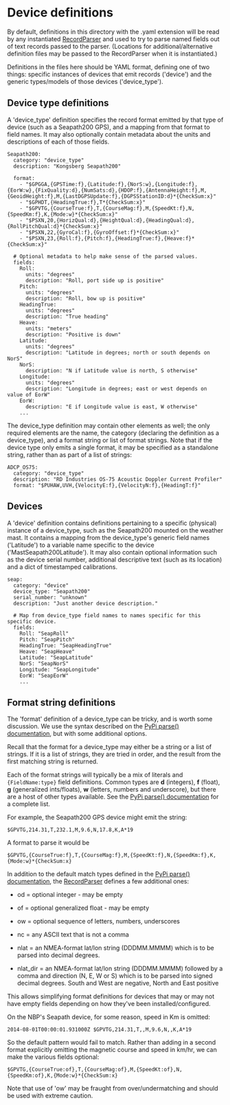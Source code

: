 # Device definitions

By default, definitions in this directory with the .yaml extension
will be read by any instantiated
[RecordParser](../../logger/utils/record_parser.py) and used to try to
parse named fields out of text records passed to the
parser. (Locations for additional/alternative definition files may be
passed to the RecordParser when it is instantiated.)

Definitions in the files here should be YAML format, defining one of
two things: specific instances of devices that emit records ('device')
and the generic types/models of those devices ('device\_type').

## Device type definitions

A 'device\_type' definition specifies the record format emitted by
that type of device (such as a Seapath200 GPS), and a mapping from
that format to field names. It may also optionally contain metadata
about the units and descriptions of each of those fields.

```
Seapath200:
  category: "device_type"
  description: "Kongsberg Seapath200"

  format:
    - "$GPGGA,{GPSTime:f},{Latitude:f},{NorS:w},{Longitude:f},{EorW:w},{FixQuality:d},{NumSats:d},{HDOP:f},{AntennaHeight:f},M,{GeoidHeight:f},M,{LastDGPSUpdate:f},{DGPSStationID:d}*{CheckSum:x}"
    - "$GPHDT,{HeadingTrue:f},T*{CheckSum:x}"
    - "$GPVTG,{CourseTrue:f},T,{CourseMag:f},M,{SpeedKt:f},N,{SpeedKm:f},K,{Mode:w}*{CheckSum:x}"
    - "$PSXN,20,{HorizQual:d},{HeightQual:d},{HeadingQual:d},{RollPitchQual:d}*{CheckSum:x}"
    - "$PSXN,22,{GyroCal:f},{GyroOffset:f}*{CheckSum:x}"
    - "$PSXN,23,{Roll:f},{Pitch:f},{HeadingTrue:f},{Heave:f}*{CheckSum:x}"

  # Optional metadata to help make sense of the parsed values.
  fields:
    Roll:
      units: "degrees"
      description: "Roll, port side up is positive"
    Pitch:
      units: "degrees"
      description: "Roll, bow up is positive"
    HeadingTrue:
      units: "degrees"
      description: "True heading"
    Heave:
      units: "meters"
      description: "Positive is down"
    Latitude:
      units: "degrees"
      description: "Latitude in degrees; north or south depends on NorS"
    NorS:
      description: "N if Latitude value is north, S otherwise"
    Longitude:
      units: "degrees"
      description: "Longitude in degrees; east or west depends on value of EorW"
    EorW:
      description: "E if Longitude value is east, W otherwise"
    ...
```

The device\_type definition may contain other elements as well; the
only required elements are the name, the category (declaring the
definition as a device\_type), and a format string or list of format
strings. Note that if the device type only emits a single format, it
may be specified as a standalone string, rather than as part of a list
of strings:

```
ADCP_OS75:
  category: "device_type"
  description: "RD Industries OS-75 Acoustic Doppler Current Profiler"
  format: "$PUHAW,UVH,{VelocityE:f},{VelocityN:f},{HeadingT:f}"

```

## Devices

A 'device' definition contains definitions pertaining to a specific
(physical) instance of a device\_type, such as the Seapath200 mounted
on the weather mast. It contains a mapping from the device\_type's
generic field names ('Latitude') to a variable name specific to the
device ('MastSeapath200Latitude'). It may also contain optional
information such as the device serial number, additional descriptive
text (such as its location) and a dict of timestamped calibrations.

```
seap:
  category: "device"
  device_type: "Seapath200"
  serial_number: "unknown"
  description: "Just another device description."

  # Map from device_type field names to names specific for this specific device.
  fields:
    Roll: "SeapRoll"
    Pitch: "SeapPitch"
    HeadingTrue: "SeapHeadingTrue"
    Heave: "SeapHeave"
    Latitude: "SeapLatitude"
    NorS: "SeapNorS"
    Longitude: "SeapLongitude"
    EorW: "SeapEorW"
    ...
```

## Format string definitions

The 'format' definition of a device_type can be tricky, and is worth
some discussion. We use the syntax described on the [PyPi parse()
documentation](https://pypi.org/project/parse/), but with some
additional options.

Recall that the format for a device_type may either be a string or a
list of strings. If it is a list of strings, they are tried in order,
and the result from the first matching string is returned.

Each of the format strings will typically be a mix of literals and
```{FieldName:type}``` field definitions. Common types are **d**
(integers), **f** (float), **g** (generalized ints/floats), **w**
(letters, numbers and underscore), but there are a host of other types
available. See the [PyPi parse()
documentation](https://pypi.org/project/parse/) for a complete list.

For example, the Seapath200 GPS device might emit the string: 

  ```$GPVTG,214.31,T,232.1,M,9.6,N,17.8,K,A*19```

A format to parse it would be

  ```$GPVTG,{CourseTrue:f},T,{CourseMag:f},M,{SpeedKt:f},N,{SpeedKm:f},K,{Mode:w}*{CheckSum:x}```

In addition to the default match types defined in the [PyPi parse()
documentation](https://pypi.org/project/parse/), the
[RecordParser](../../logger/utils/record_parser_formats.py) defines a few
additional ones:

 - od = optional integer - may be empty
 - of = optional generalized float - may be empty
 - ow = optional sequence of letters, numbers, underscores
 - nc = any ASCII text that is not a comma

 - nlat = an NMEA-format lat/lon string (DDDMM.MMMM) which is to be parsed
        into decimal degrees.
 - nlat_dir = an NMEA-format lat/lon string (DDDMM.MMMM) followed by a
        comma and direction (N, E, W or S) which is to be parsed into
        signed decimal degrees. South and West are negative, North and
        East positive
 
This allows simplifying format definitions for devices that may or may
not have empty fields depending on how they've been
installed/configured.

On the NBP's Seapath device, for some reason, speed in Km is omitted:

  ```2014-08-01T00:00:01.931000Z $GPVTG,214.31,T,,M,9.6,N,,K,A*19```

So the default pattern would fail to match. Rather than adding in a
second format explicitly omitting the magnetic course and speed in
km/hr, we can make the various fields optional:

  ```$GPVTG,{CourseTrue:of},T,{CourseMag:of},M,{SpeedKt:of},N,{SpeedKm:of},K,{Mode:w}*{CheckSum:x}```

Note that use of 'ow' may be fraught from over/undermatching and
should be used with extreme caution.


